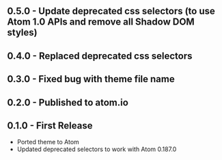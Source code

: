 ## 0.5.0 - Update deprecated css selectors (to use Atom 1.0 APIs and remove all Shadow DOM styles)

## 0.4.0 - Replaced deprecated css selectors

## 0.3.0 - Fixed bug with theme file name

## 0.2.0 - Published to atom.io

## 0.1.0 - First Release
* Ported theme to Atom
* Updated deprecated selectors to work with Atom 0.187.0
